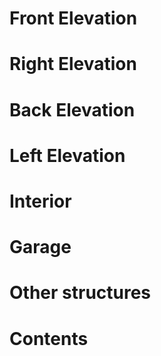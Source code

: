 # Front Elevation
# Right Elevation
# Back Elevation
# Left Elevation
# Interior
# Garage
# Other structures
# Contents